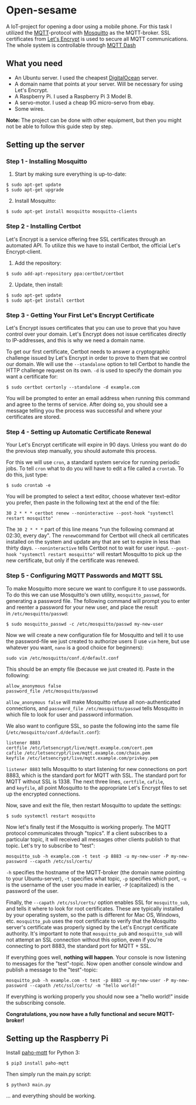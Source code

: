 # Open-sesame

A IoT-project for opening a door using a mobile phone. For this task I utilized the [MQTT](http://mqtt.org)-protocol with [Mosquitto](https://mosquitto.org/) as the MQTT-broker. SSL certificates from [Let's Encrypt](https://letsencrypt.org/) is used to secure all MQTT communications. The whole system is controllable through [MQTT Dash](https://play.google.com/store/apps/details?id=net.routix.mqttdash&hl=en)

## What you need

* An Ubuntu server. I used the cheapest [DigitalOcean](https://www.digitalocean.com) server.
* A domain name that points at your server. Will be necessary for using Let's Encrypt.
* A Raspberry Pi. I used a Raspberry Pi 3 Model B.
* A servo-motor. I used a cheap 9G micro-servo from ebay.
* Some wires.

**Note:** The project can be done with other equipment, but then you might not be able to follow this guide step by step.

## Setting up the server

### Step 1 - Installing Mosquitto

1. Start by making sure everything is up-to-date:

```console
$ sudo apt-get update
$ sudo apt-get upgrade
```

2. Install Mosquitto:

```console
$ sudo apt-get install mosquitto mosquitto-clients
```

### Step 2 - Installing Certbot

Let's Encrypt is a service offering free SSL certificates through an automated API. To utilize this we have to install Certbot, the official Let's Encrypt-client.

1. Add the repository:

```console
$ sudo add-apt-repository ppa:certbot/certbot
```

2. Update, then install:

```console
$ sudo apt-get update
$ sudo apt-get install certbot
```

### Step 3 - Getting Your First Let's Encrypt Certificate

Let's Encrypt issues certificates that you can use to prove that you have control over your domain. Let's Encrypt does not issue certificates directly to IP-addresses, and this is why we need a domain name.

To get our first certificate, Certbot needs to answer a cryptographic challenge issued by Let's Encrypt in order to prove to them that we control our domain. We will use the  `--standalone` option to tell Certbot to handle the HTTP challenge request on its own. `-d` is used to specify the domain you want a certificate for:

```console
$ sudo certbot certonly --standalone -d example.com
```

You will be prompted to enter an email address when running this command and agree to the terms of service. After doing so, you should see a message telling you the process was successful and where your certificates are stored.

### Step 4 - Setting up Automatic Certificate Renewal

Your Let's Encrypt certificate will expire in 90 days. Unless you want do do the previous step manually, you should automate this process.

For this we will use `cron`, a standard system service for running periodic jobs. To tell `cron` what to do you will have to edit a file called a `crontab`. To do this, just type:

```console
$ sudo crontab -e
```

You will be prompted to select a text editor, choose whatever text-editor you prefer, then paste in the following text at the end of the file:

```
30 2 * * * certbot renew --noninteractive --post-hook "systemctl restart mosquitto"
```

The `30 2 * * *` part of this line means "run the following command at 02:30, every day". The `renew`command for Certbot will check all certificates installed on the system and update any that are set to expire in less than thirty days. `--noninteractive` tells Certbot not to wait for user input. `--post-hook "systemctl restart mosquitto"` will restart Mosquitto to pick up the new certificate, but only if the certificate was renewed.

### Step 5 - Configuring MQTT Passwords and MQTT SSL

To make Mosquitto more secure we want to configure it to use passwords. To do this we can use Mosquitto's own utility, `mosquitto_passwd`, for generating a password file. The following command will prompt you to enter and reenter a password for your new user, and place the result in `/etc/mosquitto/passwd`:

```console
$ sudo mosquitto_passwd -c /etc/mosquitto/passwd my-new-user
```

Now we will create a new configuration file for Mosquitto and tell it to use the password-file we just created to authorize users (I use `vim` here, but use whatever you want, `nano` is a good choice for beginners):

```console
sudo vim /etc/mosquitto/conf.d/default.conf
```

This should be an empty file (because we just created it). Paste in the following:

```
allow_anonymous false
password_file /etc/mosquitto/passwd
```

 `allow_anonymous false` will make Mosquitto refuse all non-authenticated connections, and `password_file /etc/mosquitto/passwd` tells Mosquitto in which file to look for user and password information.

We also want to configure SSL, so paste the following into the same file (`/etc/mosquitto/conf.d/default.conf`):

```
listener 8883
certfile /etc/letsencrypt/live/mqtt.example.com/cert.pem
cafile /etc/letsencrypt/live/mqtt.example.com/chain.pem
keyfile /etc/letsencrypt/live/mqtt.example.com/privkey.pem
```

`listener 8883` tells Mosquitto to start listening for new connections on port 8883, which is the standard port for MQTT with SSL. The standard port for MQTT without SSL is 1338. The next three lines, `certfile`, `cafile`, and `keyfile`, all point Mosquitto to the appropriate Let's Encrypt files to set up the encrypted connections.

Now, save and exit the file, then restart Mosquitto to update the settings:

```console
$ sudo systemctl restart mosquitto
```

Now let's finally test if the Mosquitto is working properly. The MQTT protocol communicates through "topics". If a client subscribes to a particular topic, it will received all messages other clients publish to that topic. Let's try to subscribe to "test":

```console
mosquitto_sub -h example.com -t test -p 8883 -u my-new-user -P my-new-password --capath /etc/ssl/certs/
```

 `-h` specifies the hostname of the MQTT-broker (the domain name pointing to your Ubuntu-server), `-t` specifies what topic, `-p` specifies which port, `-u` is the username of the user you made in earlier, `-P` (capitalized) is the password of the user.

Finally, the `--capath /etc/ssl/certs/` option enables SSL for `mosquitto_sub`, and tells it where to look for root certificates. These are typically installed by your operating system, so the path is different for Mac OS, Windows, etc. `mosquitto_pub` uses the root certificate to verify that the Mosquitto server's certificate was properly signed by the Let's Encrypt certificate authority. It's important to note that `mosquitto_pub` and `mosquitto_sub` will not attempt an SSL connection without this option, even if you're connecting to port 8883, the standard port for MQTT + SSL.

If everything goes well, **nothing will happen**. Your console is now listening to messages for the "test"-topic. Now open another console window and publish a message to the "test"-topic:

```console
mosquitto_pub -h example.com -t test -p 8883 -u my-new-user -P my-new-password --capath /etc/ssl/certs/ -m "hello world!"
```

If everything is working properly you should now see a "hello world!" inside the subscribing console.

**Congratulations, you now have a fully functional and secure MQTT-broker!**

## Setting up the Raspberry Pi

Install [paho-mqtt](https://pypi.org/project/paho-mqtt/) for Python 3:

```con
$ pip3 install paho-mqtt
```

Then simply run the main.py script:

```console
$ python3 main.py
```

... and everything should be working.